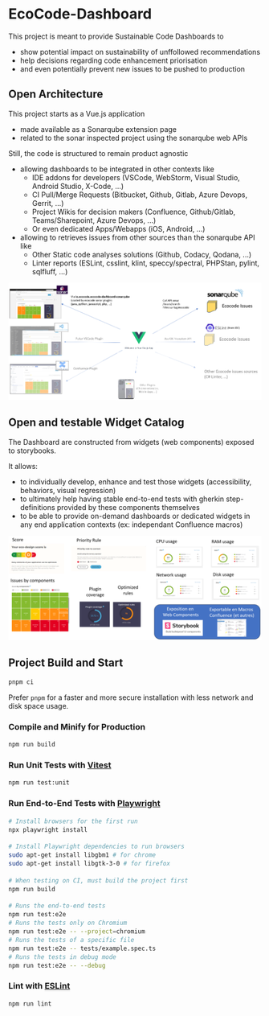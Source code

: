 # EcoCode-Dashboard

This project is meant to provide Sustainable Code Dashboards to 
- show potential impact on sustainability of unffollowed recommendations
- help decisions regarding code enhancement priorisation 
- and even potentially prevent new issues to be pushed to production

## Open Architecture 

This project starts as a Vue.js application
- made available as a Sonarqube extension page 
- related to the sonar inspected project using the sonarqube web APIs

Still, the code is structured to remain product agnostic
- allowing dashboards to be integrated in other contexts like
    - IDE addons for developers (VSCode, WebStorm, Visual Studio, Android Studio, X-Code, ...)
    - CI Pull/Merge Requests (Bitbucket, Github, Gitlab, Azure Devops, Gerrit, ...)
    - Project Wikis for decision makers (Confluence, Github/Gitlab, Teams/Sharepoint, Azure Devops, ...)
    - Or even dedicated Apps/Webapps (iOS, Android, ...)
- allowing to retrieves issues from other sources than the sonarqube API like
  - Other Static code  analyses solutions (Github, Codacy, Qodana, ...)
  - Linter reports (ESLint, csslint, klint, speccy/spectral, PHPStan, pylint, sqlfluff, ...)

![](documentation/open-architecture.png)

## Open and testable Widget Catalog

The Dashboard are constructed from widgets (web components) exposed to storybooks.

It allows:
- to individually develop, enhance and test those widgets (accessibility, behaviors, visual regression)
- to ultimately help having stable end-to-end tests with gherkin step-definitions provided by these components themselves
- to be able to provide on-demand dashboards or dedicated widgets in any end application contexts (ex: independant Confluence macros)

![](./documentation/dashboard-widgets.png)


## Project Build and Start

```sh
pnpm ci
```

Prefer `pnpm` for a faster and more secure installation with less network and disk space usage.

### Compile and Minify for Production

```sh
npm run build
```

### Run Unit Tests with [Vitest](https://vitest.dev/)

```sh
npm run test:unit
```

### Run End-to-End Tests with [Playwright](https://playwright.dev)

```sh
# Install browsers for the first run
npx playwright install

# Install Playwright dependencies to run browsers
sudo apt-get install libgbm1 # for chrome
sudo apt-get install libgtk-3-0 # for firefox

# When testing on CI, must build the project first
npm run build

# Runs the end-to-end tests
npm run test:e2e
# Runs the tests only on Chromium
npm run test:e2e -- --project=chromium
# Runs the tests of a specific file
npm run test:e2e -- tests/example.spec.ts
# Runs the tests in debug mode
npm run test:e2e -- --debug
```

### Lint with [ESLint](https://eslint.org/)

```sh
npm run lint
```
